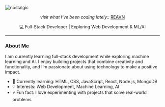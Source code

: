 ![nostalgic](https://github.com/user-attachments/assets/fa6d24e8-8b19-4d5d-945b-f50401e56cc5)



<p align="center"> <i> visit what I’ve been coding lately:: </i> <a href="https://polyglotparrot.github.io/jump/" target="_blank" rel="noopener noreferrer">REAVN</a> </p>

<p align="center">
  💻 Full-Stack Developer | Exploring Web Development & ML/AI
</p>

---

### About Me

I am currently learning full-stack development while exploring machine learning and AI. I enjoy building projects that combine creativity and functionality, and I’m passionate about using technology to make a positive impact.

- 🌱 Currently learning: HTML, CSS, JavaScript, React, Node.js, MongoDB
- 💡 Interests: Web Development, Machine Learning, AI
- ⚡ Fun fact: I love experimenting with projects that solve real-world problems



















  



